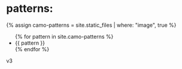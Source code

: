 # patterns:
{% assign camo-patterns = site.static_files | where: "image", true %}

<ul>
{% for pattern in site.camo-patterns %}
	<li> {{ pattern }}</li>
{% endfor %}
</ul>

v3